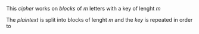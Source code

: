 This *cipher* works on *blocks* of $m$ letters with a key of lenght $m$ 

The *plaintext* is split into blocks of lenght $m$ and the *key* is repeated in order to 